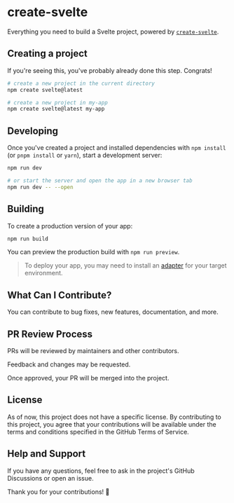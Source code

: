 # create-svelte

Everything you need to build a Svelte project, powered by [`create-svelte`](https://github.com/sveltejs/kit/tree/master/packages/create-svelte).

## Creating a project

If you're seeing this, you've probably already done this step. Congrats!

```bash
# create a new project in the current directory
npm create svelte@latest

# create a new project in my-app
npm create svelte@latest my-app
```

## Developing

Once you've created a project and installed dependencies with `npm install` (or `pnpm install` or `yarn`), start a development server:

```bash
npm run dev

# or start the server and open the app in a new browser tab
npm run dev -- --open
```

## Building

To create a production version of your app:

```bash
npm run build
```

You can preview the production build with `npm run preview`.

> To deploy your app, you may need to install an [adapter](https://kit.svelte.dev/docs/adapters) for your target environment.

## What Can I Contribute?

You can contribute to bug fixes, new features, documentation, and more.

## PR Review Process

PRs will be reviewed by maintainers and other contributors.

Feedback and changes may be requested.

Once approved, your PR will be merged into the project.

## License

As of now, this project does not have a specific license. By contributing to this project, you agree that your contributions will be available under the terms and conditions specified in the GitHub Terms of Service.

## Help and Support

If you have any questions, feel free to ask in the project's GitHub Discussions or open an issue.

Thank you for your contributions! 🎉
